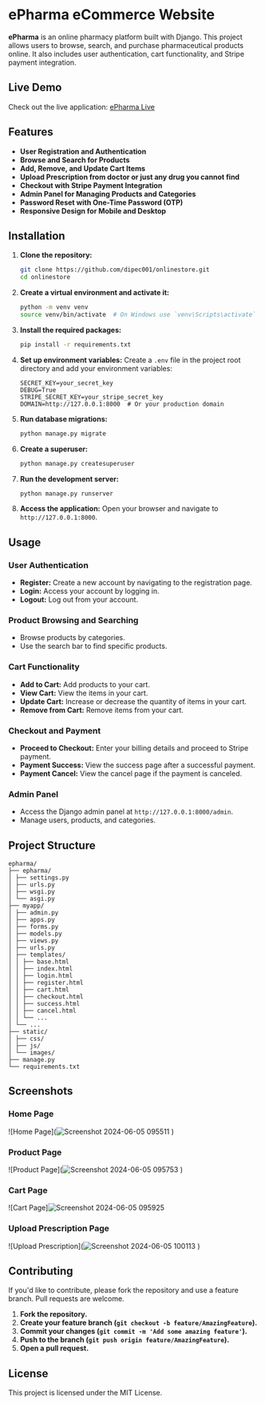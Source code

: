 # ePharma eCommerce Website

**ePharma** is an online pharmacy platform built with Django. This project allows users to browse, search, and purchase pharmaceutical products online. It also includes user authentication, cart functionality, and Stripe payment integration.

## Live Demo

Check out the live application: [ePharma Live](https://epharma-91ebb7c041f9.herokuapp.com)

## Features

- **User Registration and Authentication**
- **Browse and Search for Products**
- **Add, Remove, and Update Cart Items**
- **Upload Prescription from doctor or just any drug you cannot find**
- **Checkout with Stripe Payment Integration**
- **Admin Panel for Managing Products and Categories**
- **Password Reset with One-Time Password (OTP)**
- **Responsive Design for Mobile and Desktop**

## Installation

1. **Clone the repository:**
    ```bash
    git clone https://github.com/dipec001/onlinestore.git
    cd onlinestore
    ```

2. **Create a virtual environment and activate it:**
    ```bash
    python -m venv venv
    source venv/bin/activate  # On Windows use `venv\Scripts\activate`
    ```

3. **Install the required packages:**
    ```bash
    pip install -r requirements.txt
    ```

4. **Set up environment variables:**
    Create a `.env` file in the project root directory and add your environment variables:
    ```env
    SECRET_KEY=your_secret_key
    DEBUG=True
    STRIPE_SECRET_KEY=your_stripe_secret_key
    DOMAIN=http://127.0.0.1:8000  # Or your production domain
    ```

5. **Run database migrations:**
    ```bash
    python manage.py migrate
    ```

6. **Create a superuser:**
    ```bash
    python manage.py createsuperuser
    ```

7. **Run the development server:**
    ```bash
    python manage.py runserver
    ```

8. **Access the application:**
    Open your browser and navigate to `http://127.0.0.1:8000`.

## Usage

### User Authentication

- **Register:** Create a new account by navigating to the registration page.
- **Login:** Access your account by logging in.
- **Logout:** Log out from your account.

### Product Browsing and Searching

- Browse products by categories.
- Use the search bar to find specific products.

### Cart Functionality

- **Add to Cart:** Add products to your cart.
- **View Cart:** View the items in your cart.
- **Update Cart:** Increase or decrease the quantity of items in your cart.
- **Remove from Cart:** Remove items from your cart.

### Checkout and Payment

- **Proceed to Checkout:** Enter your billing details and proceed to Stripe payment.
- **Payment Success:** View the success page after a successful payment.
- **Payment Cancel:** View the cancel page if the payment is canceled.

### Admin Panel

- Access the Django admin panel at `http://127.0.0.1:8000/admin`.
- Manage users, products, and categories.

## Project Structure

``` structure
epharma/
├── epharma/
│ ├── settings.py
│ ├── urls.py
│ ├── wsgi.py
│ └── asgi.py
├── myapp/
│ ├── admin.py
│ ├── apps.py
│ ├── forms.py
│ ├── models.py
│ ├── views.py
│ ├── urls.py
│ ├── templates/
│ │ ├── base.html
│ │ ├── index.html
│ │ ├── login.html
│ │ ├── register.html
│ │ ├── cart.html
│ │ ├── checkout.html
│ │ ├── success.html
│ │ ├── cancel.html
│ │ └── ...
│ └── ...
├── static/
│ ├── css/
│ ├── js/
│ └── images/
├── manage.py
└── requirements.txt
```

## Screenshots

### Home Page
![Home Page](![Screenshot 2024-06-05 095511](https://github.com/Dipec001/onlinestore/assets/119022956/af0b5ddf-22dd-4075-9b29-6fd0436c0505)
)

### Product Page
![Product Page](![Screenshot 2024-06-05 095753](https://github.com/Dipec001/onlinestore/assets/119022956/0b5e0fa5-acae-4622-bf9a-d05968528a9e)
)

### Cart Page
![Cart Page]![Screenshot 2024-06-05 095925](https://github.com/Dipec001/onlinestore/assets/119022956/c7e3de6c-2d52-45e2-87e8-9e0abe8efbbe)


### Upload Prescription Page
![Upload Prescription](![Screenshot 2024-06-05 100113](https://github.com/Dipec001/onlinestore/assets/119022956/aeca48c0-0c64-48d1-b681-df52086255cd)
)

## Contributing

If you'd like to contribute, please fork the repository and use a feature branch. Pull requests are welcome.

1. **Fork the repository.**
2. **Create your feature branch (`git checkout -b feature/AmazingFeature`).**
3. **Commit your changes (`git commit -m 'Add some amazing feature'`).**
4. **Push to the branch (`git push origin feature/AmazingFeature`).**
5. **Open a pull request.**

## License

This project is licensed under the MIT License.
